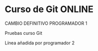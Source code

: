 Curso de Git ONLINE
==============
CAMBIO DEFINITIVO
PROGRAMADOR 1



Pruebas curso Git

Línea añadida por programador 2
